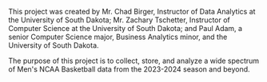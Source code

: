 This project was created by Mr. Chad Birger, Instructor of Data Analytics at the University of South Dakota; 
Mr. Zachary Tschetter, Instructor of Computer Science at the University of South Dakota;
and Paul Adam, a senior Computer Science major, Business Analytics minor, and the University of South Dakota.

The purpose of this project is to collect, store, and analyze a wide spectrum of Men's NCAA Basketball data from the 2023-2024
season and beyond. 
